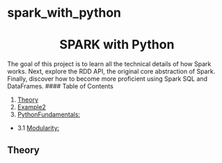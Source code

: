 # spark_with_python
<h1 align="center">
SPARK with Python
</h1>
The goal of this project is to learn all the technical details of how Spark works. Next, explore the RDD API, the original core abstraction of Spark. Finally, discover how to become more proficient using Spark SQL and DataFrames.
#### Table of Contents

1. [Theory](#Theory)
2. [Example2](#example2)
3. [PythonFundamentals:](#pythonfundamentals)
  * 3.1 [Modularity:](#modularity)
  
## Theory
